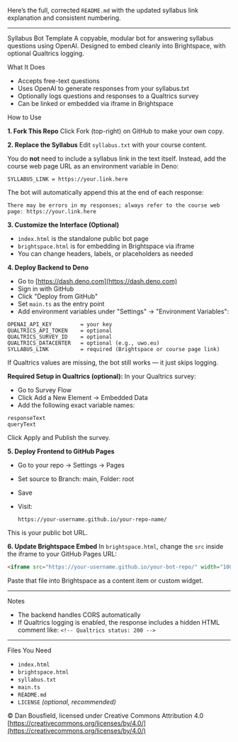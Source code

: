 Here’s the full, corrected `README.md` with the updated syllabus link explanation and consistent numbering.

---

Syllabus Bot Template
A copyable, modular bot for answering syllabus questions using OpenAI.
Designed to embed cleanly into Brightspace, with optional Qualtrics logging.

What It Does

* Accepts free-text questions
* Uses OpenAI to generate responses from your syllabus.txt
* Optionally logs questions and responses to a Qualtrics survey
* Can be linked or embedded via iframe in Brightspace

How to Use

**1. Fork This Repo**
Click Fork (top-right) on GitHub to make your own copy.

**2. Replace the Syllabus**
Edit `syllabus.txt` with your course content.

You do **not** need to include a syllabus link in the text itself.
Instead, add the course web page URL as an environment variable in Deno:

```
SYLLABUS_LINK = https://your.link.here
```

The bot will automatically append this at the end of each response:

```
There may be errors in my responses; always refer to the course web page: https://your.link.here
```

**3. Customize the Interface (Optional)**

* `index.html` is the standalone public bot page
* `brightspace.html` is for embedding in Brightspace via iframe
* You can change headers, labels, or placeholders as needed

**4. Deploy Backend to Deno**

* Go to [https://dash.deno.com](https://dash.deno.com)
* Sign in with GitHub
* Click "Deploy from GitHub"
* Set `main.ts` as the entry point
* Add environment variables under "Settings" → "Environment Variables":

```
OPENAI_API_KEY         = your key  
QUALTRICS_API_TOKEN    = optional  
QUALTRICS_SURVEY_ID    = optional  
QUALTRICS_DATACENTER   = optional (e.g., uwo.eu)  
SYLLABUS_LINK          = required (Brightspace or course page link)
```

If Qualtrics values are missing, the bot still works — it just skips logging.

**Required Setup in Qualtrics (optional):**
In your Qualtrics survey:

* Go to Survey Flow
* Click Add a New Element → Embedded Data
* Add the following exact variable names:

```
responseText  
queryText  
```

Click Apply and Publish the survey.

**5. Deploy Frontend to GitHub Pages**

* Go to your repo → Settings → Pages
* Set source to Branch: main, Folder: root
* Save
* Visit:

  ```
  https://your-username.github.io/your-repo-name/
  ```

This is your public bot URL.

**6. Update Brightspace Embed**
In `brightspace.html`, change the `src` inside the iframe to your GitHub Pages URL:

```html
<iframe src="https://your-username.github.io/your-bot-repo/" width="100%" height="800px" style="border: none;"></iframe>
```

Paste that file into Brightspace as a content item or custom widget.

---

Notes

* The backend handles CORS automatically
* If Qualtrics logging is enabled, the response includes a hidden HTML comment like:
  `<!-- Qualtrics status: 200 -->`

---

Files You Need

* `index.html`
* `brightspace.html`
* `syllabus.txt`
* `main.ts`
* `README.md`
* `LICENSE` *(optional, recommended)*

© Dan Bousfield, licensed under Creative Commons Attribution 4.0
[https://creativecommons.org/licenses/by/4.0/](https://creativecommons.org/licenses/by/4.0/)


